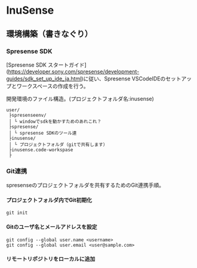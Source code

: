 # InuSense

## 環境構築（書きなぐり）
### Spresense SDK
[Spresense SDK スタートガイド] (https://developer.sony.com/spresense/development-guides/sdk_set_up_ide_ja.html)に従い、Spresense VSCodeIDEのセットアップとワークスペースの作成を行う。

開発環境のファイル構造。(プロジェクトフォルダ名:inusense)
``` tree
user/
 ├spresenseenv/
 │ └ windowでsdkを動かすためのあれこれ？
 ├spresense/
 │ └ spresense SDKのツール達
 ├inusense/
 │ └ プロジェクトフォルダ（gitで共有します）
 ├inusense.code-workspase
 ├
```

### Git連携
spresenseのプロジェクトフォルダを共有するためのGit連携手順。
#### プロジェクトフォルダ内でGit初期化
```
git init
```
#### Gitのユーザ名とメールアドレスを設定
```
git config --global user.name <username>
git config --global user.email <user@sample.com>
```
#### リモートリポジトリをローカルに追加
```

```


